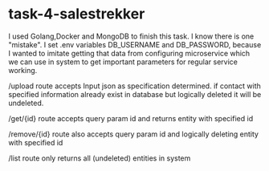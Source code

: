 # task-4-salestrekker

I used Golang,Docker and MongoDB to finish this task. I know there is one "mistake". I set .env variables DB_USERNAME and DB_PASSWORD,
because I wanted to imitate getting that data from configuring microservice which we can use in system
to get important parameters for regular service working.

/upload route accepts Input json as specification determined. if contact with specified information already exist in database but logically deleted it will be undeleted.


/get/{id} route accepts query param id and returns entity with specified id


/remove/{id} route also accepts query param id and logically deleting entity with specified id


/list route only returns all (undeleted) entities in system
